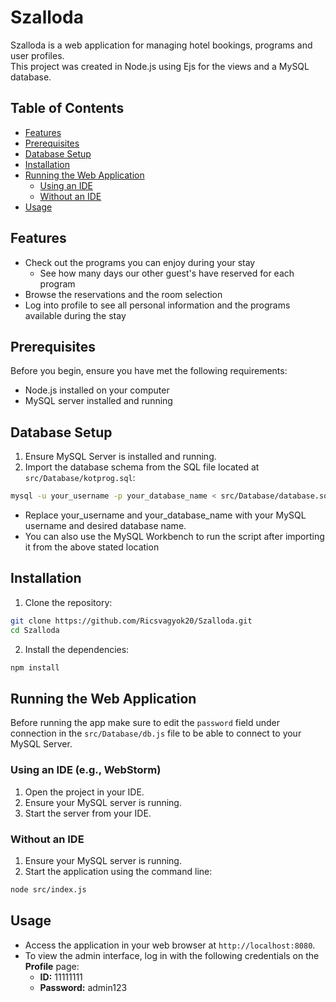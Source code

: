 # Szalloda

Szalloda is a web application for managing hotel bookings, programs and user profiles.  
This project was created in Node.js using Ejs for the views and a MySQL database.

## Table of Contents
- [Features](#features)
- [Prerequisites](#prerequisites)
- [Database Setup](#database-setup)
- [Installation](#installation)
- [Running the Web Application](#running-the-web-application)
  - [Using an IDE](#using-an-ide-eg-webstorm)
  - [Without an IDE](#without-an-ide)
- [Usage](#usage)

## Features
- Check out the programs you can enjoy during your stay
  - See how many days our other guest's have reserved for each program
- Browse the reservations and the room selection
- Log into profile to see all personal information and the programs available during the stay

## Prerequisites

Before you begin, ensure you have met the following requirements:

- Node.js installed on your computer
- MySQL server installed and running

## Database Setup

1. Ensure MySQL Server is installed and running.
2. Import the database schema from the SQL file located at `src/Database/kotprog.sql`:

```sh
mysql -u your_username -p your_database_name < src/Database/database.sql
```

- Replace your_username and your_database_name with your MySQL username and desired database name.  
- You can also use the MySQL Workbench to run the script after importing it from the above stated location

## Installation

1. Clone the repository:

```sh
git clone https://github.com/Ricsvagyok20/Szalloda.git
cd Szalloda
```

2. Install the dependencies:

```sh
npm install
```

## Running the Web Application

Before running the app make sure to edit the `password` field under connection in the `src/Database/db.js` file to be able to connect to your MySQL Server.

### Using an IDE (e.g., WebStorm)

1. Open the project in your IDE.
2. Ensure your MySQL server is running.
3. Start the server from your IDE.

### Without an IDE

1. Ensure your MySQL server is running.
2. Start the application using the command line:

```sh
node src/index.js
```

## Usage

- Access the application in your web browser at `http://localhost:8080`.
- To view the admin interface, log in with the following credentials on the **Profile** page:
  - **ID:** 11111111 
  - **Password:** admin123